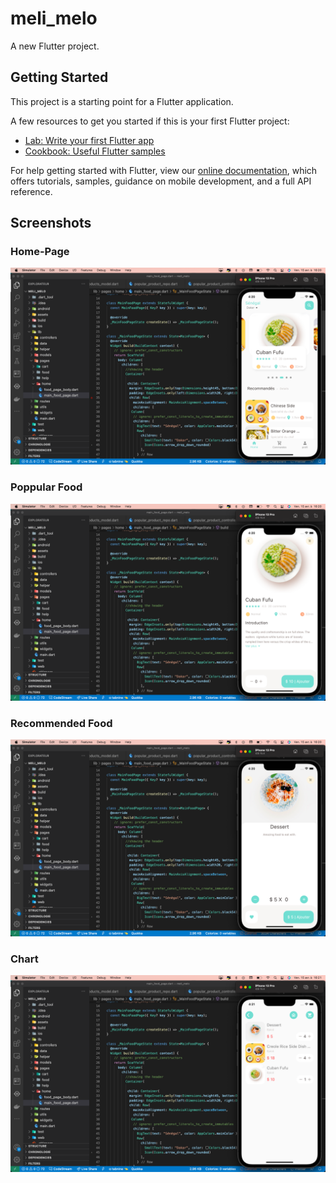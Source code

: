 # meli_melo

A new Flutter project.

## Getting Started

This project is a starting point for a Flutter application.

A few resources to get you started if this is your first Flutter project:

- [Lab: Write your first Flutter app](https://flutter.dev/docs/get-started/codelab)
- [Cookbook: Useful Flutter samples](https://flutter.dev/docs/cookbook)

For help getting started with Flutter, view our
[online documentation](https://flutter.dev/docs), which offers tutorials,
samples, guidance on mobile development, and a full API reference.

## Screenshots

### Home-Page
<img src="assets/Screenshots/home-page.png" />

### Poppular Food
<img src="assets/Screenshots/popular-food.png" />

### Recommended Food
<img src="assets/Screenshots/recommended-food.png" />

### Chart
<img src="assets/Screenshots/chart.png" />
